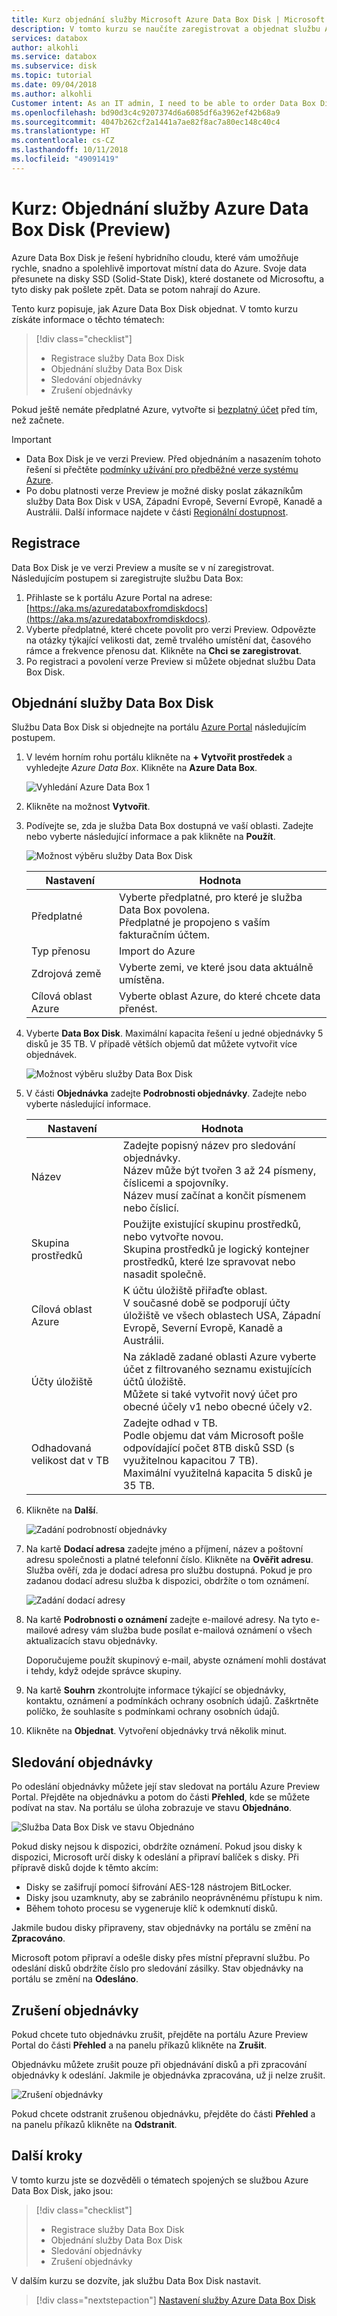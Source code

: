 ```yaml
---
title: Kurz objednání služby Microsoft Azure Data Box Disk | Microsoft Docs
description: V tomto kurzu se naučíte zaregistrovat a objednat službu Azure Data Box Disk, abyste mohli importovat data do Azure.
services: databox
author: alkohli
ms.service: databox
ms.subservice: disk
ms.topic: tutorial
ms.date: 09/04/2018
ms.author: alkohli
Customer intent: As an IT admin, I need to be able to order Data Box Disk to upload on-premises data from my server onto Azure.
ms.openlocfilehash: bd90d3c4c9207374d6a6085df6a3962ef42b68a9
ms.sourcegitcommit: 4047b262cf2a1441a7ae82f8ac7a80ec148c40c4
ms.translationtype: HT
ms.contentlocale: cs-CZ
ms.lasthandoff: 10/11/2018
ms.locfileid: "49091419"
---
```

# <a name="tutorial-order-an-azure-data-box-disk-preview"></a>Kurz: Objednání služby Azure Data Box Disk (Preview)

Azure Data Box Disk je řešení hybridního cloudu, které vám umožňuje rychle, snadno a spolehlivě importovat místní data do Azure. Svoje data přesunete na disky SSD (Solid-State Disk), které dostanete od Microsoftu, a tyto disky pak pošlete zpět. Data se potom nahrají do Azure. 

Tento kurz popisuje, jak Azure Data Box Disk objednat. V tomto kurzu získáte informace o těchto tématech:

> [!div class="checklist"]
> * Registrace služby Data Box Disk
> * Objednání služby Data Box Disk
> * Sledování objednávky
> * Zrušení objednávky

Pokud ještě nemáte předplatné Azure, vytvořte si [bezplatný účet](https://azure.microsoft.com/free/?WT.mc_id=A261C142F) před tím, než začnete.

> [!IMPORTANT]
> - Data Box Disk je ve verzi Preview. Před objednáním a nasazením tohoto řešení si přečtěte [podmínky užívání pro předběžné verze systému Azure](https://azure.microsoft.com/support/legal/preview-supplemental-terms/). 
> - Po dobu platnosti verze Preview je možné disky poslat zákazníkům služby Data Box Disk v USA, Západní Evropě, Severní Evropě, Kanadě a Austrálii. Další informace najdete v části [Regionální dostupnost](data-box-disk-overview.md#region-availability).

## <a name="sign-up"></a>Registrace 

Data Box Disk je ve verzi Preview a musíte se v ní zaregistrovat. Následujícím postupem si zaregistrujte službu Data Box:

1. Přihlaste se k portálu Azure Portal na adrese: [https://aka.ms/azuredataboxfromdiskdocs](https://aka.ms/azuredataboxfromdiskdocs).
2. Vyberte předplatné, které chcete povolit pro verzi Preview. Odpovězte na otázky týkající velikosti dat, země trvalého umístění dat, časového rámce a frekvence přenosu dat. Klikněte na **Chci se zaregistrovat**.
3. Po registraci a povolení verze Preview si můžete objednat službu Data Box Disk.

## <a name="order-data-box-disk"></a>Objednání služby Data Box Disk

Službu Data Box Disk si objednejte na portálu [Azure Portal](https://aka.ms/azuredataboxfromdiskdocs) následujícím postupem.

1. V levém horním rohu portálu klikněte na **+ Vytvořit prostředek** a vyhledejte *Azure Data Box*. Klikněte na **Azure Data Box**.
    
   ![Vyhledání Azure Data Box 1](media/data-box-disk-deploy-ordered/search-data-box11.png)

2. Klikněte na možnost **Vytvořit**.

3. Podívejte se, zda je služba Data Box dostupná ve vaší oblasti. Zadejte nebo vyberte následující informace a pak klikněte na **Použít**.

    ![Možnost výběru služby Data Box Disk](media/data-box-disk-deploy-ordered/select-data-box-sku-1.png)

    |Nastavení|Hodnota|
    |---|---|
    |Předplatné|Vyberte předplatné, pro které je služba Data Box povolena.<br> Předplatné je propojeno s vaším fakturačním účtem. |
    |Typ přenosu| Import do Azure|
    |Zdrojová země | Vyberte zemi, ve které jsou data aktuálně umístěna.|
    |Cílová oblast Azure|Vyberte oblast Azure, do které chcete data přenést.|

  
5.  Vyberte **Data Box Disk**. Maximální kapacita řešení u jedné objednávky 5 disků je 35 TB. V případě větších objemů dat můžete vytvořit více objednávek. 

     ![Možnost výběru služby Data Box Disk](media/data-box-disk-deploy-ordered/select-data-box-sku-zoom.png)

6.  V části **Objednávka** zadejte **Podrobnosti objednávky**. Zadejte nebo vyberte následující informace.

    |Nastavení|Hodnota|
    |---|---|
    |Název|Zadejte popisný název pro sledování objednávky.<br> Název může být tvořen 3 až 24 písmeny, číslicemi a spojovníky. <br> Název musí začínat a končit písmenem nebo číslicí. |
    |Skupina prostředků| Použijte existující skupinu prostředků, nebo vytvořte novou. <br> Skupina prostředků je logický kontejner prostředků, které lze spravovat nebo nasadit společně. |
    |Cílová oblast Azure| K účtu úložiště přiřaďte oblast.<br> V současné době se podporují účty úložiště ve všech oblastech USA, Západní Evropě, Severní Evropě, Kanadě a Austrálii. |
    |Účty úložiště|Na základě zadané oblasti Azure vyberte účet z filtrovaného seznamu existujících účtů úložiště. <br>Můžete si také vytvořit nový účet pro obecné účely v1 nebo obecné účely v2. |
    |Odhadovaná velikost dat v TB| Zadejte odhad v TB. <br>Podle objemu dat vám Microsoft pošle odpovídající počet 8TB disků SSD (s využitelnou kapacitou 7 TB). <br>Maximální využitelná kapacita 5 disků je 35 TB. |

13. Klikněte na **Další**. 

    ![Zadání podrobností objednávky](media/data-box-disk-deploy-ordered/data-box-order-details.png)

14. Na kartě **Dodací adresa** zadejte jméno a příjmení, název a poštovní adresu společnosti a platné telefonní číslo. Klikněte na **Ověřit adresu**. Služba ověří, zda je dodací adresa pro službu dostupná. Pokud je pro zadanou dodací adresu služba k dispozici, obdržíte o tom oznámení. 

    ![Zadání dodací adresy](media/data-box-disk-deploy-ordered/data-box-shipping-address.png)
15. Na kartě **Podrobnosti o oznámení** zadejte e-mailové adresy. Na tyto e-mailové adresy vám služba bude posílat e-mailová oznámení o všech aktualizacích stavu objednávky. 

    Doporučujeme použít skupinový e-mail, abyste oznámení mohli dostávat i tehdy, když odejde správce skupiny.

16. Na kartě **Souhrn** zkontrolujte informace týkající se objednávky, kontaktu, oznámení a podmínkách ochrany osobních údajů. Zaškrtněte políčko, že souhlasíte s podmínkami ochrany osobních údajů.

17. Klikněte na **Objednat**. Vytvoření objednávky trvá několik minut.

 
## <a name="track-the-order"></a>Sledování objednávky

Po odeslání objednávky můžete její stav sledovat na portálu Azure Preview Portal. Přejděte na objednávku a potom do části **Přehled**, kde se můžete podívat na stav. Na portálu se úloha zobrazuje ve stavu **Objednáno**. 

![Služba Data Box Disk ve stavu Objednáno](media/data-box-disk-deploy-ordered/data-box-portal-ordered.png) 

Pokud disky nejsou k dispozici, obdržíte oznámení. Pokud jsou disky k dispozici, Microsoft určí disky k odeslání a připraví balíček s disky. Při přípravě disků dojde k těmto akcím:

- Disky se zašifrují pomocí šifrování AES-128 nástrojem BitLocker.  
- Disky jsou uzamknuty, aby se zabránilo neoprávněnému přístupu k nim.
- Během tohoto procesu se vygeneruje klíč k odemknutí disků.

Jakmile budou disky připraveny, stav objednávky na portálu se změní na **Zpracováno**.

Microsoft potom připraví a odešle disky přes místní přepravní službu. Po odeslání disků obdržíte číslo pro sledování zásilky. Stav objednávky na portálu se změní na **Odesláno**.



## <a name="cancel-the-order"></a>Zrušení objednávky

Pokud chcete tuto objednávku zrušit, přejděte na portálu Azure Preview Portal do části **Přehled** a na panelu příkazů klikněte na **Zrušit**. 

Objednávku můžete zrušit pouze při objednávání disků a při zpracování objednávky k odeslání. Jakmile je objednávka zpracována, už ji nelze zrušit. 

![Zrušení objednávky](media/data-box-disk-deploy-ordered/cancel-order1.png)

Pokud chcete odstranit zrušenou objednávku, přejděte do části **Přehled** a na panelu příkazů klikněte na **Odstranit**. 


## <a name="next-steps"></a>Další kroky

V tomto kurzu jste se dozvěděli o tématech spojených se službou Azure Data Box Disk, jako jsou:

> [!div class="checklist"]
> * Registrace služby Data Box Disk
> * Objednání služby Data Box Disk
> * Sledování objednávky
> * Zrušení objednávky

V dalším kurzu se dozvíte, jak službu Data Box Disk nastavit.

> [!div class="nextstepaction"]
> [Nastavení služby Azure Data Box Disk](./data-box-disk-deploy-set-up.md)


